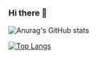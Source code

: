 ### Hi there 👋

![Anurag's GitHub stats](https://github-readme-stats.vercel.app/api?username=vladverigin&count_private=true&theme=tokyonight)

[![Top Langs](https://github-readme-stats.vercel.app/api/top-langs/?username=vladverigin&hide_progress=true)](https://github.com/anuraghazra/github-readme-stats)
<!--
**vladverigin/vladverigin** is a ✨ _special_ ✨ repository because its `README.md` (this file) appears on your GitHub profile.

Here are some ideas to get you started:

- 🔭 I’m currently working on ...
- 🌱 I’m currently learning ...
- 👯 I’m looking to collaborate on ...
- 🤔 I’m looking for help with ...
- 💬 Ask me about ...
- 📫 How to reach me: ...
- 😄 Pronouns: ...
- ⚡ Fun fact: ...
-->
